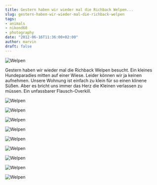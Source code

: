 ```yaml
---
title: Gestern haben wir wieder mal die Richback Welpen...
slug: gestern-haben-wir-wieder-mal-die-richback-welpen
tags:
- animals
- nikond60
- photography
date: "2012-06-16T11:36:00+02:00"
author: marvin
draft: false
---
```

![Welpen](/images/7375674962_cd8155d25a_b.jpg)

Gestern haben wir wieder mal die Richback Welpen besucht. Ein kleines
Hundeparadies mitten auf einer Wiese. Leider können wir ja keinen
aufnehmen. Unsere Wohnung ist einfach zu klein für so einen klinene
Süßen. Aber es bricht uns immer das Herz die Kleinen verlassen zu
müssen. Ein unfassbarer Flausch-Overkill.

![Welpen](/images/7375664540_d220910f35_b.jpg)

![Welpen](/images/7375695950_a87aee043a_b.jpg)

![Welpen](/images/7375688698_7824fb6735_b.jpg)

![Welpen](/images/7375692746_f5cb5e1ecc_b.jpg)

![Welpen](/images/7375685092_295f47a74b_b.jpg)

![Welpen](/images/7375681146_c811d9f977_b.jpg)

![Welpen](/images/7375677812_75913b675d_b.jpg)

![Welpen](/images/7375671126_610c06cdfb_b.jpg)

![Welpen](/images/7375667360_44e7979fc4_b.jpg)